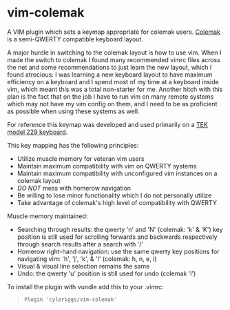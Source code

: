 # vim-colemak
A VIM plugin which sets a keymap appropriate for colemak users. [Colemak](http://colemak.com/) is a semi-QWERTY compatible keyboard layout.

A major hurdle in switching to the colemak layout is how to use vim. When I made the switch to colemak I found many recommended vimrc files across the net and some recommendations to just learn the new layout, which I found atrocious: I was learning a new keyboard layout to have maximum efficiency on a keyboard and I spend most of my time at a keyboard inside vim, which meant this was a total non-starter for me. Another hitch with this plan is the fact that on the job I have to run vim on many remote systems which may not have my vim config on them, and I need to be as proficient as possible when using these systems as well.

For reference this keymap was developed and used primarily on a [TEK model 229 keyboard](https://www.trulyergonomic.com/).

This key mapping has the following principles:
* Utilize muscle memory for veteran vim users
* Maintain maximum compatibility with vim on QWERTY systems
* Maintain maximum compatibility with unconfigured vim instances on a colemak layout
* *DO NOT* mess with homerow navigation
* Be willing to lose minor functionality which I do not personally utilize
* Take advantage of colemak's high level of compatibility with QWERTY

Muscle memory maintained:
* Searching through results: the qwerty 'n' and 'N' (colemak: 'k' & 'K') key position is still used for scrolling forwards and backwards respectively through search results after a search with '/'
* Homerow right-hand navigation: use the same qwerty key positions for navigating vim: 'h', 'j', 'k', & 'l' (colemak: h, n, e, i)
* Visual & visual line selection remains the same
* Undo: the qwerty 'u' position is still used for undo (colemak 'l')

To install the plugin with vundle add this to your .vimrc:
> ```Plugin 'cyleriggs/vim-colemak'```
